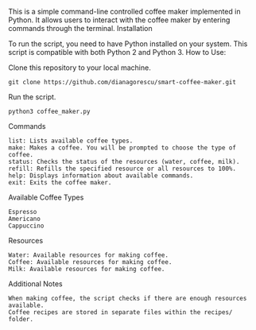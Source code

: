 This is a simple command-line controlled coffee maker implemented in Python. It allows users to interact with the coffee maker by entering commands through the terminal.
Installation

To run the script, you need to have Python installed on your system. This script is compatible with both Python 2 and Python 3.
How to Use:

Clone this repository to your local machine.

    git clone https://github.com/dianagorescu/smart-coffee-maker.git

Run the script.

    python3 coffee_maker.py


Commands

    list: Lists available coffee types.
    make: Makes a coffee. You will be prompted to choose the type of coffee.
    status: Checks the status of the resources (water, coffee, milk).
    refill: Refills the specified resource or all resources to 100%.
    help: Displays information about available commands.
    exit: Exits the coffee maker.

Available Coffee Types 

    Espresso
    Americano
    Cappuccino

Resources

    Water: Available resources for making coffee.
    Coffee: Available resources for making coffee.
    Milk: Available resources for making coffee.

Additional Notes

    When making coffee, the script checks if there are enough resources available.
    Coffee recipes are stored in separate files within the recipes/ folder.
